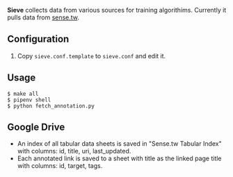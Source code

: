 
**Sieve** collects data from various sources for training algorithims.  Currently it pulls data from [sense.tw](https://sense.tw).

## Configuration

1. Copy `sieve.conf.template` to `sieve.conf` and edit it.

## Usage

```
$ make all
$ pipenv shell
$ python fetch_annotation.py
```

## Google Drive

* An index of all tabular data sheets is saved in "Sense.tw Tabular Index" with columns: id, title, uri, last_updated.
* Each annotated link is saved to a sheet with title as the linked page title with columns: id, target, tags.
